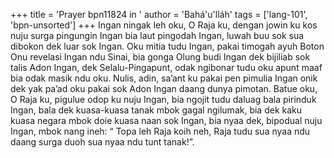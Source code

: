 +++
title = 'Prayer bpn11824 in '
author = 'Bahá'u'lláh'
tags = ['lang-101', 'bpn-unsorted']
+++
Ingan ningak leh oku, O Raja ku, dengan jowin ku kos nuju surga pingungin Ingan bia laut pingodah Ingan, luwah buu sok sua dibokon dek luar sok Ingan. Oku mitia tudu Ingan, pakai timogah ayuh Boton Onu revelasi Ingan ndu Sinai, bia gonga Olung budi Ingan dek bijiliab sok talis Adon Ingan, dek Selalu-Pingapunt, odak ngibonar tudu oku apunt maaf bia odak masik ndu oku. Nulis, adin, sa’ant ku pakai pen pimulia Ingan onik dek yak pa’ad oku pakai sok Adon Ingan daang dunya pimotan. Batue oku, O Raja ku, pigulue odop ku nuju Ingan, bia ngojit tudu daluag bala pirinduk Ingan, bala dek kuasa-kuasa tanak mbok gagal ngilumak, bia dek kaku kuasa negara mbok doie kuasa naan sok Ingan, bia nyaa dek, bipodual nuju Ingan, mbok nang ineh: “ Topa leh Raja koih neh, Raja tudu sua nyaa ndu daang surga duoh sua nyaa ndu tunt tanak!”.
